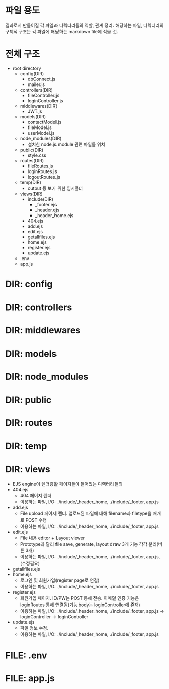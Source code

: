 # 파일 용도
결과로서 만들어질 각 파일과 디렉터리들의 역할, 관계 정리. 해당하는 파일, 디렉터리의 구체적 구조는 각 파일에 해당하는 markdown file에 적을 것.


# 전체 구조
- root directory
    + config(DIR)
        + dbConnect.js
        + mailer.js
    + controllers(DIR)
        + fileController.js
        + loginController.js
    + middlewares(DIR)
        + JWT.js
    + models(DIR)
        + contactModel.js
        + fileModel.js
        + userModel.js
    + node_modules(DIR)
        + 설치한 node.js module 관련 파일들 위치
    + public(DIR)
        + style.css
    + routes(DIR)
        + fileRoutes.js
        + loginRoutes.js
        + logoutRoutes.js
    + temp(DIR)
        + output 등 보기 위한 임시폴더
    + views(DIR)
        + include(DIR)
            + _footer.ejs
            + _header.ejs
            + _header_home.ejs
        + 404.ejs
        + add.ejs
        + edit.ejs
        + getallfiles.ejs
        + home.ejs
        + register.ejs
        + update.ejs
    + .env
    + app.js


# DIR: config

# DIR: controllers

# DIR: middlewares

# DIR: models

# DIR: node_modules

# DIR: public

# DIR: routes

# DIR: temp

# DIR: views
- EJS engine이 렌더링할 페이지들이 들어있는 디렉터리들의
- 404.ejs
    + 404 페이지 렌더
    + 이용하는 파일, I/O: ./include/_header_home, ./include/_footer, app.js
- add.ejs
    + File upload 페이지 렌더. 업로드된 파일에 대해 filename과 filetype을 매개로 POST 수행
    + 이용하는 파일, I/O: ./include/_header_home, ./include/_footer, app.js
- edit.ejs
    + File 내용 editor + Layout viewer
    + Prototype과 달리 file save, generate, layout draw 3개 기능 각각 분리(버튼 3개)
    + 이용하는 파일, I/O: ./include/_header_home, ./include/_footer, app.js, (수정필요)
- getallfiles.ejs
- home.ejs
    + 로그인 및 회원가입(register page로 연결)
    + 이용하는 파일, I/O: ./include/_header_home, ./include/_footer, app.js
- register.ejs
    + 회원가입 페이지. ID/PW는 POST 통해 전송. 이메일 인증 기능은 loginRoutes 통해 연결됨(기능 body는 loginController에 존재)
    + 이용하는 파일, I/O: ./include/_header_home, ./include/_footer, app.js -> loginController -> loginController
- update.ejs
    + 파일 정보 수정.
    + 이용하는 파일, I/O: ./include/_header_home, ./include/_footer, app.js

# FILE: .env

# FILE: app.js

